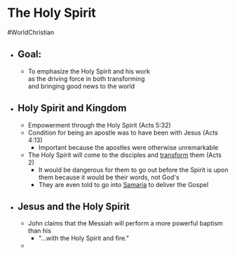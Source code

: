# The Holy Spirit
#WorldChristian 
- ## Goal:
	- To emphasize the Holy Spirit and his work<br>as the driving force in both transforming<br>and bringing good news to the world
- ## Holy Spirit and Kingdom
	- Empowerment through the Holy Spirit (Acts 5:32)
	- Condition for being an apostle was to have been with Jesus (Acts 4:13)
		- Important because the apostles were otherwise unremarkable
	- The Holy Spirit will come to the disciples and <u>transform</u> them (Acts 2)
		- It would be dangerous for them to go out before the Spirit is upon them because it would be their words, not God's
		- They are even told to go into <u>Samaria</u> to deliver the Gospel
- ## Jesus and the Holy Spirit
	- John claims that the Messiah will perform a more powerful baptism than his
		- "...with the Holy Spirit and fire."
	- 
